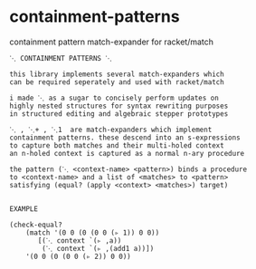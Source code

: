 # containment-patterns
containment pattern match-expander for racket/match


    ⋱ CONTAINMENT PATTERNS ⋱

    this library implements several match-expanders which
    can be required seperately and used with racket/match

    i made ⋱ as a sugar to concisely perform updates on
    highly nested structures for syntax rewriting purposes
    in structured editing and algebraic stepper prototypes

    ⋱ , ⋱+ , ⋱1  are match-expanders which implement
    containment patterns. these descend into an s-expressions
    to capture both matches and their multi-holed context
    an n-holed context is captured as a normal n-ary procedure

    the pattern (⋱ <context-name> <pattern>) binds a procedure
    to <context-name> and a list of <matches> to <pattern>
    satisfying (equal? (apply <context> <matches>) target)

    
    EXAMPLE

    (check-equal?
        (match '(0 0 (0 (0 0 (▹ 1)) 0 0))
           [(⋱ context `(▹ ,a))
            (⋱ context `(▹ ,(add1 a))])
        '(0 0 (0 (0 0 (▹ 2)) 0 0))
